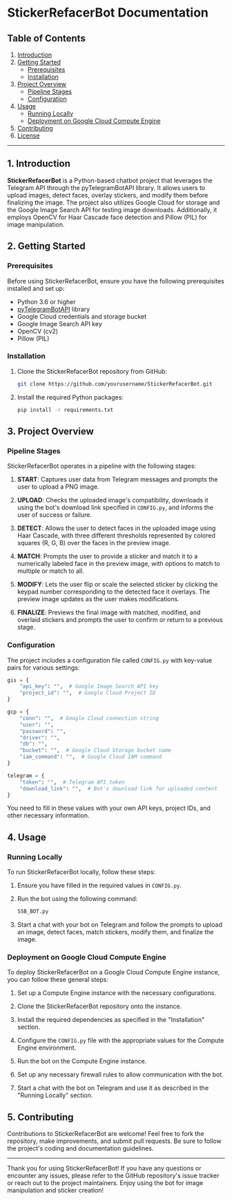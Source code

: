 # StickerRefacerBot Documentation

## Table of Contents

1. [Introduction](#introduction)
2. [Getting Started](#getting-started)
   - [Prerequisites](#prerequisites)
   - [Installation](#installation)
3. [Project Overview](#project-overview)
   - [Pipeline Stages](#pipeline-stages)
   - [Configuration](#configuration)
4. [Usage](#usage)
   - [Running Locally](#running-locally)
   - [Deployment on Google Cloud Compute Engine](#deployment-on-google-cloud-compute-engine)
5. [Contributing](#contributing)
6. [License](#license)

---

## 1. Introduction <a name="introduction"></a>

**StickerRefacerBot** is a Python-based chatbot project that leverages the Telegram API through the pyTelegramBotAPI library. It allows users to upload images, detect faces, overlay stickers, and modify them before finalizing the image. The project also utilizes Google Cloud for storage and the Google Image Search API for testing image downloads. Additionally, it employs OpenCV for Haar Cascade face detection and Pillow (PIL) for image manipulation.

## 2. Getting Started <a name="getting-started"></a>

### Prerequisites <a name="prerequisites"></a>

Before using StickerRefacerBot, ensure you have the following prerequisites installed and set up:

- Python 3.6 or higher
- [pyTelegramBotAPI](https://github.com/eternnoir/pyTelegramBotAPI) library
- Google Cloud credentials and storage bucket
- Google Image Search API key
- OpenCV (cv2)
- Pillow (PIL)

### Installation <a name="installation"></a>

1. Clone the StickerRefacerBot repository from GitHub:

   ```bash
   git clone https://github.com/yourusername/StickerRefacerBot.git
   ```

2. Install the required Python packages:

   ```bash
   pip install -r requirements.txt
   ```

## 3. Project Overview <a name="project-overview"></a>

### Pipeline Stages <a name="pipeline-stages"></a>

StickerRefacerBot operates in a pipeline with the following stages:

1. **START**: Captures user data from Telegram messages and prompts the user to upload a PNG image.

2. **UPLOAD**: Checks the uploaded image's compatibility, downloads it using the bot's download link specified in `CONFIG.py`, and informs the user of success or failure.

3. **DETECT**: Allows the user to detect faces in the uploaded image using Haar Cascade, with three different thresholds represented by colored squares (R, G, B) over the faces in the preview image.

4. **MATCH**: Prompts the user to provide a sticker and match it to a numerically labeled face in the preview image, with options to match to multiple or match to all.

5. **MODIFY**: Lets the user flip or scale the selected sticker by clicking the keypad number corresponding to the detected face it overlays. The preview image updates as the user makes modifications.

6. **FINALIZE**: Previews the final image with matched, modified, and overlaid stickers and prompts the user to confirm or return to a previous stage.

### Configuration <a name="configuration"></a>

The project includes a configuration file called `CONFIG.py` with key-value pairs for various settings:

```python
gis = {
    "api_key": "",  # Google Image Search API key
    "project_id": "",  # Google Cloud Project ID
}

gcp = {
    "conn": "",  # Google Cloud connection string
    "user": "",
    "password": "",
    "driver": "",
    "db": "",
    "bucket": "",  # Google Cloud Storage bucket name
    "iam_command": "",  # Google Cloud IAM command
}

telegram = {
    "token": "",  # Telegram API token
    "download_link": "",  # Bot's download link for uploaded content
}
```

You need to fill in these values with your own API keys, project IDs, and other necessary information.

## 4. Usage <a name="usage"></a>

### Running Locally <a name="running-locally"></a>

To run StickerRefacerBot locally, follow these steps:

1. Ensure you have filled in the required values in `CONFIG.py`.

2. Run the bot using the following command:

   ```bash
   SSB_BOT.py
   ```

3. Start a chat with your bot on Telegram and follow the prompts to upload an image, detect faces, match stickers, modify them, and finalize the image.

### Deployment on Google Cloud Compute Engine <a name="deployment-on-google-cloud-compute-engine"></a>

To deploy StickerRefacerBot on a Google Cloud Compute Engine instance, you can follow these general steps:

1. Set up a Compute Engine instance with the necessary configurations.

2. Clone the StickerRefacerBot repository onto the instance.

3. Install the required dependencies as specified in the "Installation" section.

4. Configure the `CONFIG.py` file with the appropriate values for the Compute Engine environment.

5. Run the bot on the Compute Engine instance.

6. Set up any necessary firewall rules to allow communication with the bot.

7. Start a chat with the bot on Telegram and use it as described in the "Running Locally" section.

## 5. Contributing <a name="contributing"></a>

Contributions to StickerRefacerBot are welcome! Feel free to fork the repository, make improvements, and submit pull requests. Be sure to follow the project's coding and documentation guidelines.

---

Thank you for using StickerRefacerBot! If you have any questions or encounter any issues, please refer to the GitHub repository's issue tracker or reach out to the project maintainers. Enjoy using the bot for image manipulation and sticker creation!
